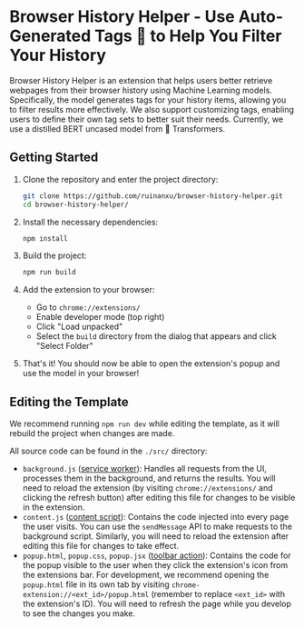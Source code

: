# Browser History Helper - Use Auto-Generated Tags 🎈 to Help You Filter Your History

Browser History Helper is an extension that helps users better retrieve webpages from their browser history using Machine Learning models. Specifically, the model generates tags for your history items, allowing you to filter results more effectively. We also support customizing tags, enabling users to define their own tag sets to better suit their needs. Currently, we use a distilled BERT uncased model from 🤗 Transformers.

## Getting Started

1. Clone the repository and enter the project directory:

   ```bash
   git clone https://github.com/ruinanxu/browser-history-helper.git
   cd browser-history-helper/
   ```

2. Install the necessary dependencies:

   ```bash
   npm install
   ```

3. Build the project:

   ```bash
   npm run build
   ```

4. Add the extension to your browser:

   - Go to `chrome://extensions/`
   - Enable developer mode (top right)
   - Click "Load unpacked"
   - Select the `build` directory from the dialog that appears and click "Select Folder"

5. That's it! You should now be able to open the extension's popup and use the model in your browser!

## Editing the Template

We recommend running `npm run dev` while editing the template, as it will rebuild the project when changes are made.

All source code can be found in the `./src/` directory:

- `background.js` ([service worker](https://developer.chrome.com/docs/extensions/mv3/service_workers/)): Handles all requests from the UI, processes them in the background, and returns the results. You will need to reload the extension (by visiting `chrome://extensions/` and clicking the refresh button) after editing this file for changes to be visible in the extension.
- `content.js` ([content script](https://developer.chrome.com/docs/extensions/mv3/content_scripts/)): Contains the code injected into every page the user visits. You can use the `sendMessage` API to make requests to the background script. Similarly, you will need to reload the extension after editing this file for changes to take effect.
- `popup.html`, `popup.css`, `popup.jsx` ([toolbar action](https://developer.chrome.com/docs/extensions/reference/action/)): Contains the code for the popup visible to the user when they click the extension's icon from the extensions bar. For development, we recommend opening the `popup.html` file in its own tab by visiting `chrome-extension://<ext_id>/popup.html` (remember to replace `<ext_id>` with the extension's ID). You will need to refresh the page while you develop to see the changes you make.
